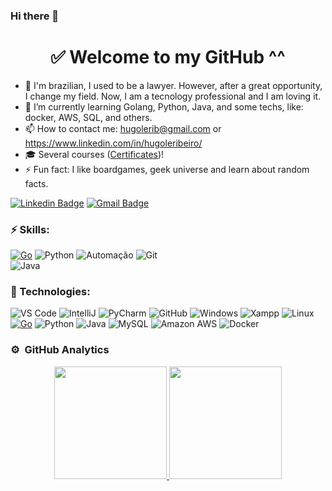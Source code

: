 ### Hi there 👋
<h1 align="center">
  ✅ Welcome to my GitHub ^^
</h1>

- 👦 I'm brazilian, I used to be a lawyer. However, after a great opportunity, I change my field. Now, I am a tecnology professional and I am loving it.
- 🌱 I’m currently learning Golang, Python, Java, and some techs, like: docker, AWS, SQL, and others.
- 📫 How to contact me: hugolerib@gmail.com    or   https://www.linkedin.com/in/hugoleribeiro/
- 🎓 Several courses ([Certificates](https://github.com/hugolribeiro/Certificados))! 
- ⚡ Fun fact: I like boardgames, geek universe and learn about random facts.

[![Linkedin Badge](https://img.shields.io/badge/-LINKEDIN-blue?style=flat-square&logo=Linkedin&logoColor=white&link=https://www.linkedin.com/in/hugoleribeiro/)](https://www.linkedin.com/in/hugoleribeiro/)
[![Gmail Badge](https://img.shields.io/badge/-EMAIL-c14438?style=flat-square&logo=Gmail&logoColor=white&link=mailto:hugolerib@gmail.com)](mailto:hugolerib@gmail.com)


### ⚡ Skills:
[![Go](https://img.shields.io/badge/--00ADD8?logo=go&logoColor=ffffff)](https://golang.org/)
![Python](https://img.shields.io/badge/-Python-3776AB?&logo=Python&logoColor=FFFFFF) 
![Automação](https://img.shields.io/badge/-Automação-3776AB?&logoColor=FFFFFF) 
![Git](https://img.shields.io/badge/-Git-F05032?&logo=git&logoColor=FFFFFF)  
![Java](https://img.shields.io/badge/-java-E34A86?style=flat-square&logo=java)


### 🧰 Technologies:
![VS Code](https://img.shields.io/badge/-VS%20Code-007ACC?style=flat-square&logo=visual-studio-code)
![IntelliJ](https://img.shields.io/badge/-IntelliJ%20IDEA-black?style=flat-square&logo=jetbrains)
![PyCharm](https://img.shields.io/badge/-PyCharm-181717?&logo=PyCharm&logoColor=FFFFFF) 
![GitHub](https://img.shields.io/badge/-GitHub-181717?&logo=GitHub&logoColor=FFFFFF)
![Windows](https://img.shields.io/badge/-Windows-0078D6?&logo=Windows&logoColor=FFFFFF) 
![Xampp](https://img.shields.io/badge/-XAMPP-FB7A24?&logo=XAMPP&logoColor=FFFFFF) 
![Linux](https://img.shields.io/badge/-Linux-FCC624?&logo=Linux&logoColor=FFFFFF)
[![Go](https://img.shields.io/badge/--00ADD8?logo=go&logoColor=ffffff)](https://golang.org/)
![Python](https://img.shields.io/badge/-Python-black?style=flat-square&logo=Python)
![Java](https://img.shields.io/badge/-java-E34A86?style=flat-square&logo=java)
![MySQL](https://img.shields.io/badge/-MySQL-black?style=flat-square&logo=mysql)
![Amazon AWS](https://img.shields.io/badge/Amazon%20AWS-232F3E?style=flat-square&logo=amazon-aws)
![Docker](https://img.shields.io/badge/-Docker-black?style=flat-square&logo=docker)


### ⚙️ &nbsp;GitHub Analytics

<p align="center">
<a href="https://github.com/hugolribeiro">
  <img height="180em" src="https://github-readme-stats-eight-theta.vercel.app/api?username=hugolribeiro&show_icons=true&theme=algolia&include_all_commits=true&count_private=true"/>
  <img height="180em" src="https://github-readme-stats-eight-theta.vercel.app/api/top-langs/?username=hugolribeiro&layout=compact&langs_count=8&theme=algolia"/>
</a>
</p>

